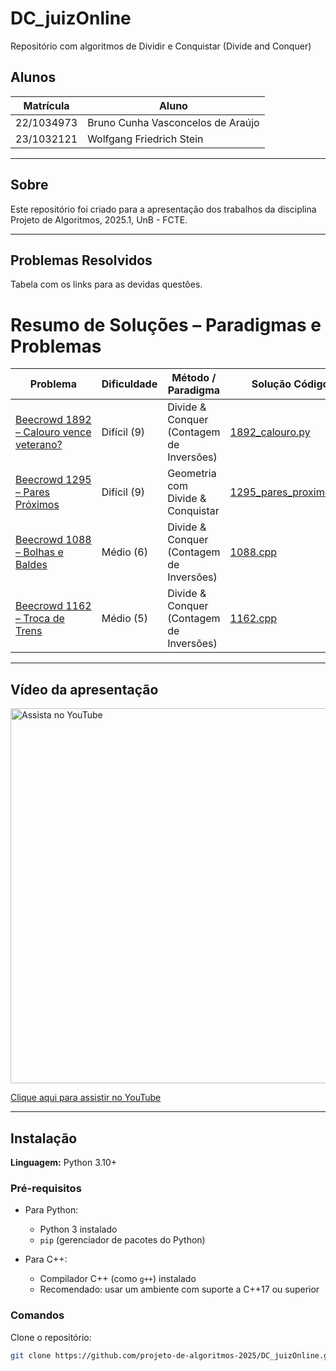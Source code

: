 # DC_juizOnline
Repositório com algoritmos de Dividir e Conquistar (Divide and Conquer)

## Alunos

| Matrícula  | Aluno                             |
| ---------- | --------------------------------- |
| 22/1034973 | Bruno Cunha Vasconcelos de Araújo |
| 23/1032121 | Wolfgang Friedrich Stein          |

---

## Sobre

Este repositório foi criado para a apresentação dos trabalhos da disciplina Projeto de Algoritmos, 2025.1, UnB - FCTE.

---

## Problemas Resolvidos

Tabela com os links para as devidas questões.

# Resumo de Soluções – Paradigmas e Problemas

| Problema                                                                                   | Dificuldade       | Método / Paradigma                        | Solução Código                              | Solução comentada                            |
|--------------------------------------------------------------------------------------------|-------------------|-------------------------------------------|---------------------------------------------|-----------------------------------------------|
| [Beecrowd 1892 – Calouro vence veterano?](https://judge.beecrowd.com/pt/problems/view/1892) | Difícil (9)       | Divide & Conquer (Contagem de Inversões) | [1892_calouro.py](DC/1892_calouro_vence_veterano/1892_calouro.py) | [1892_pares_proximos.md](DC/1892_calouro_vence_veterano/1892_calouro.md)|
| [Beecrowd 1295 – Pares Próximos](https://judge.beecrowd.com/pt/problems/view/1295)         | Difícil (9)       | Geometria com Divide & Conquistar        | [1295_pares_proximos.py](DC/1295_pares_proximos/1295_pares_proximos.py) |[1295_calouro.md](DC/1295_pares_proximos/1295.md)|
| [Beecrowd 1088 – Bolhas e Baldes](https://judge.beecrowd.com/pt/problems/view/1088)         | Médio (6)         | Divide & Conquer (Contagem de Inversões) | [1088.cpp](DC/1088_bolhas_e_baldes/1088.cpp) | [1088.md](DC/1088_bolhas_e_baldes/1088.md) |
| [Beecrowd 1162 – Troca de Trens](https://judge.beecrowd.com/pt/problems/view/1162)          | Médio (5)         | Divide & Conquer (Contagem de Inversões) | [1162.cpp](DC/1162_troca_de_trens/1162.cpp)   | [1162.md](DC/1162_troca_de_trens/1162.md) |

---

## Vídeo da apresentação

<a href="https://youtu.be/IgFj_CgqNv8" target="_blank">
  <img src="https://img.youtube.com/vi/IgFj_CgqNv8/0.jpg" alt="Assista no YouTube" width="600">
</a>

[Clique aqui para assistir no YouTube](https://youtu.be/IgFj_CgqNv8)


---

## Instalação

**Linguagem:** Python 3.10+

### Pré-requisitos


- Para Python:
  - Python 3 instalado
  - `pip` (gerenciador de pacotes do Python)

- Para C++:
  - Compilador C++ (como `g++`) instalado
  - Recomendado: usar um ambiente com suporte a C++17 ou superior

### Comandos

Clone o repositório:

```bash
git clone https://github.com/projeto-de-algoritmos-2025/DC_juizOnline.git
